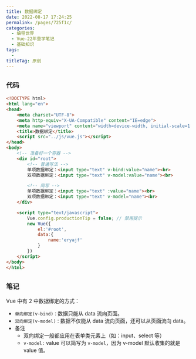 ```yaml
---
title: 数据绑定
date: 2022-08-17 17:24:25
permalink: /pages/725f1c/
categories:
  - 编程世界
  - Vue-22年重学笔记
  - 基础知识
tags:
  - 
titleTag: 原创
---
```


## ` 代码 `

```html
<!DOCTYPE html>
<html lang="en">
<head>
    <meta charset="UTF-8">
    <meta http-equiv="X-UA-Compatible" content="IE=edge">
    <meta name="viewport" content="width=device-width, initial-scale=1.0">
    <title>数据绑定</title>
    <script src="../js/vue.js"></script>
</head>
<body>
    <!-- 准备好一个容器 -->
    <div id="root">
        <!-- 普通写法 -->
        单项数据绑定：<input type="text" v-bind:value="name"><br>
        双项数据绑定：<input type="text" v-model:value="name"><br>

        <!-- 简写 -->
        单项数据绑定：<input type="text" :value="name"><br>
        双项数据绑定：<input type="text" v-model="name"><br>
    </div>

    <script type="text/javascript">
        Vue.config.productionTip = false; // 禁用提示
        new Vue({
            el:'#root',
            data:{
                name:'eryajf'
            }
        })
    </script>
</body>
</html>
```

## ` 笔记 `

Vue 中有 2 中数据绑定的方式：

- `单向绑定(v-bind)：`数据只能从 data 流向页面。
- `双向绑定(v-model)：`数据不仅能从 data 流向页面，还可以从页面流向 data。
- 备注
  - 双向绑定一般都应用在表单类元素上（如：input、select 等）
  - `v-model:` value 可以简写为 `v-model`，因为 v-model 默认收集的就是 value 值。
